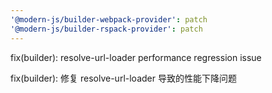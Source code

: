 ```yaml
---
'@modern-js/builder-webpack-provider': patch
'@modern-js/builder-rspack-provider': patch
---
```


fix(builder): resolve-url-loader performance regression issue

fix(builder): 修复 resolve-url-loader 导致的性能下降问题
